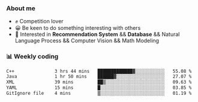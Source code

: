 ### About me

- ✊ Competition lover
- 😀 Be keen to do something interesting with others
- 🎈 Interested in **Recommendation System** && **Database** && Natural Language Process && Computer Vision && Math Modeling


### 📊 Weekly coding
<!--START_SECTION:waka-->

```txt
C++               3 hrs 44 mins   █████████████▓░░░░░░░░░░░   55.08 %
Java              1 hr 50 mins    ██████▓░░░░░░░░░░░░░░░░░░   27.07 %
XML               39 mins         ██▒░░░░░░░░░░░░░░░░░░░░░░   09.63 %
YAML              15 mins         █░░░░░░░░░░░░░░░░░░░░░░░░   03.85 %
GitIgnore file    4 mins          ▒░░░░░░░░░░░░░░░░░░░░░░░░   01.19 %
```

<!--END_SECTION:waka-->
